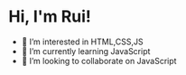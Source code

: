 # Hi, I'm Rui!
- 👀 I’m interested in HTML,CSS,JS
- 🌱 I’m currently learning JavaScript
- 💞️ I’m looking to collaborate on JavaScript
